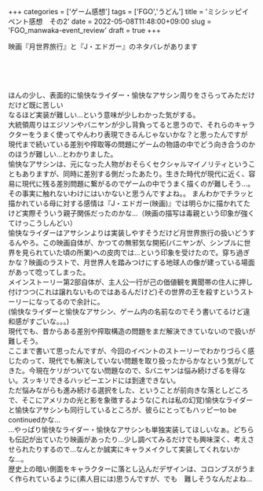 +++
categories = ['ゲーム感想']
tags = ['FGO','うどん']
title = 'ミシシッピイベント感想　その2'
date = 2022-05-08T11:48:00+09:00
slug = 'FGO_manwaka-event_review'
draft = true
+++

映画『月世界旅行』と『J・エドガー』のネタバレがあります
<!--more-->
<br>
<br>
<br>

ほんの少し、表面的に愉快なライダー・愉快なアサシン周りをさらってみただけだけど既に苦しい
<br>
なるほど実装が難しい…という意味が少しわかった気がする。
<br>
大統領周りはエジソンやバニヤンが少し背負ってると思うので、それらのキャラクターをうまく使ってやんわり表現できるんじゃないかな？と思ったんですが　現代まで続いている差別や搾取等の問題にゲームの物語の中でどう向き合うのかのほうが難しい…とわかりました。
<br>
愉快なアサシンは、元になった人物がおそらくセクシャルマイノリティということもありますが、同時に差別する側だったあたり。生きた時代が現代に近く、容易に現代に残る差別問題に繋がるのでゲームの中でうまく描くのが難しそう…。その事実に触れないわけにはいかないと思うんですよね。。
まんわかでチラッと描かれている母に対する感情は『J・エドガー(映画)』では明らかに描かれてたけど実際そういう親子関係だったのかな…（映画の描写は毒親という印象が強くてけっこうしんどい）
<br>
愉快なライダーはアサシンよりは実装しやすそうだけど月世界旅行の扱いどうするんやろ。この映画自体が、かつての無邪気な開拓(バニヤンが、シンプルに世界を見られていた頃の所業)への皮肉では…という印象を受けたので。穿ち過ぎかな？映画のラストで、月世界人を踏みつけにする地球人の像が建っている場面があって唸ってしまった。
<br>
メインストーリー第2部自体が、主人公一行が己の価値観を異聞帯の住人に押し付けつつ(これは譲れないものではあるんだけど)その世界の王を殺すというストーリーになってるので余計に。
<br>
(愉快なライダーと愉快なアサシン、ゲーム内の名前なのでそう書いてるけど違和感がすごいな。。。)
<br>
現代でも、昔からある差別や搾取構造の問題をまだ解決できていないので扱いが難しそう。
<br>
ここまで書いて思ったんですが、今回のイベントのストーリーでわかりづらく感じたのって、現代でも解決していない問題を取り扱ったからかなという気がしてきた。今現在ケリがついてない問題なので、Sバニヤンは悩み続けざるを得ない。スッキリできるハッピーエンドには到達できない。
<br>
ただ悩みながらも進み続ける選択をした、ということが前向きな落としどころで、そこにアメリカの光と影を象徴するような(これは私の幻覚)愉快なライダーと愉快なアサシンも同行しているところが、彼らにとってもハッピーto be continuedかな…
<br>
…やっぱり愉快なライダー・愉快なアサシンも単独実装してほしいなぁ。どちらも伝記が出ていたり映画があったり…少し調べてみるだけでも興味深く、考えさせられたりするので…なんとか誠実にキャラメイクして実装してくれないかな…。
<br>
歴史上の暗い側面をキャラクターに落とし込んだデザインは、コロンブスがうまく作られているように(素人目には)思うんですが、でも　難しそうなんだよね…
<br>